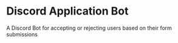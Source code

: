 # Discord Application Bot

A Discord Bot for accepting or rejecting users based on their form submissions

